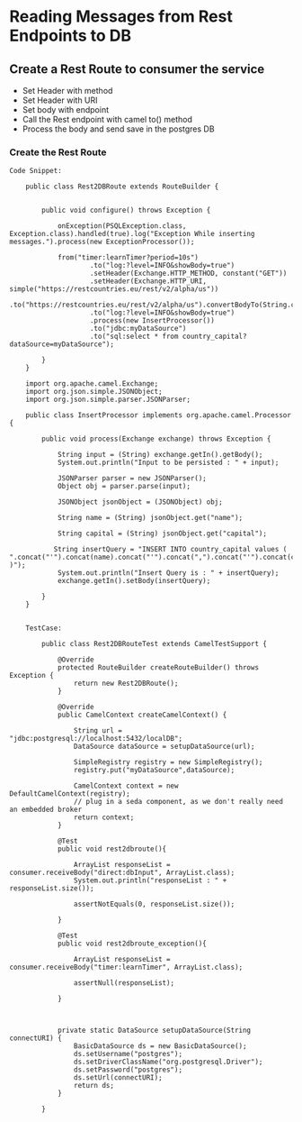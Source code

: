 # Reading Messages from Rest Endpoints to DB


## Create a Rest Route to consumer the service

-	Set Header with method
-	Set Header with URI
-	Set body with endpoint
-	Call the Rest endpoint with camel to() method
-	Process the body and send save in the postgres DB


### Create the Rest Route

	Code Snippet:
	
		public class Rest2DBRoute extends RouteBuilder {


			public void configure() throws Exception {

				onException(PSQLException.class, Exception.class).handled(true).log("Exception While inserting messages.").process(new ExceptionProcessor());

				from("timer:learnTimer?period=10s")
						.to("log:?level=INFO&showBody=true")
						.setHeader(Exchange.HTTP_METHOD, constant("GET"))
						.setHeader(Exchange.HTTP_URI, simple("https://restcountries.eu/rest/v2/alpha/us"))
						.to("https://restcountries.eu/rest/v2/alpha/us").convertBodyTo(String.class)
						.to("log:?level=INFO&showBody=true")
						.process(new InsertProcessor())
						.to("jdbc:myDataSource")
						.to("sql:select * from country_capital?dataSource=myDataSource");

			}
		}
		
		import org.apache.camel.Exchange;
		import org.json.simple.JSONObject;
		import org.json.simple.parser.JSONParser;

		public class InsertProcessor implements org.apache.camel.Processor {

			public void process(Exchange exchange) throws Exception {

				String input = (String) exchange.getIn().getBody();
				System.out.println("Input to be persisted : " + input);

				JSONParser parser = new JSONParser();
				Object obj = parser.parse(input);

				JSONObject jsonObject = (JSONObject) obj;

				String name = (String) jsonObject.get("name");

				String capital = (String) jsonObject.get("capital");

			   String insertQuery = "INSERT INTO country_capital values ( ".concat("'").concat(name).concat("'").concat(",").concat("'").concat(capital).concat("'").concat(" )");
				System.out.println("Insert Query is : " + insertQuery);
				exchange.getIn().setBody(insertQuery);

			}
		}
		
		
		TestCase:
		
			public class Rest2DBRouteTest extends CamelTestSupport {

				@Override
				protected RouteBuilder createRouteBuilder() throws Exception {
					return new Rest2DBRoute();
				}

				@Override
				public CamelContext createCamelContext() {

					String url = "jdbc:postgresql://localhost:5432/localDB";
					DataSource dataSource = setupDataSource(url);

					SimpleRegistry registry = new SimpleRegistry();
					registry.put("myDataSource",dataSource);

					CamelContext context = new DefaultCamelContext(registry);
					// plug in a seda component, as we don't really need an embedded broker
					return context;
				}

				@Test
				public void rest2dbroute(){

					ArrayList responseList =  consumer.receiveBody("direct:dbInput", ArrayList.class);
					System.out.println("responseList : " + responseList.size());

					assertNotEquals(0, responseList.size());

				}

				@Test
				public void rest2dbroute_exception(){

					ArrayList responseList =  consumer.receiveBody("timer:learnTimer", ArrayList.class);

					assertNull(responseList);

				}



				private static DataSource setupDataSource(String connectURI) {
					BasicDataSource ds = new BasicDataSource();
					ds.setUsername("postgres");
					ds.setDriverClassName("org.postgresql.Driver");
					ds.setPassword("postgres");
					ds.setUrl(connectURI);
					return ds;
				}

			}